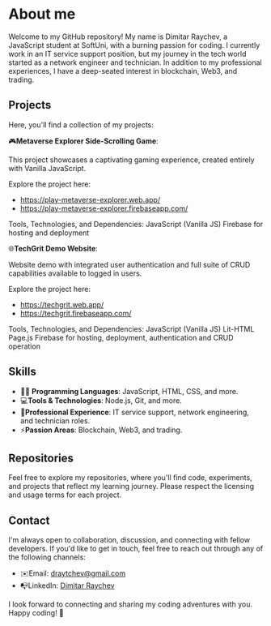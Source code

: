 

<!--
**dimitarraychev/dimitarraychev** is a ✨ _special_ ✨ repository because its `README.md` (this file) appears on your GitHub profile.

Here are some ideas to get you started:

- 🔭 I’m currently working on ...
- 🌱 I’m currently learning ...
- 👯 I’m looking to collaborate on ...
- 🤔 I’m looking for help with ...
- 💬 Ask me about ...
- 📫 How to reach me: ...
- 😄 Pronouns: ...
- ⚡ Fun fact: ...
-->

# About me

Welcome to my GitHub repository! My name is Dimitar Raychev, a JavaScript student at SoftUni, with a burning passion for coding. I currently work in an IT service support position, but my journey in the tech world started as a network engineer and technician. In addition to my professional experiences, I have a deep-seated interest in blockchain, Web3, and trading.

## Projects

Here, you'll find a collection of my projects:

🎮**Metaverse Explorer Side-Scrolling Game**:

This project showcases a captivating gaming experience, created entirely with Vanilla JavaScript.

Explore the project here:
- https://play-metaverse-explorer.web.app/
- https://play-metaverse-explorer.firebaseapp.com/

Tools, Technologies, and Dependencies:
JavaScript (Vanilla JS)
Firebase for hosting and deployment

🌐**TechGrit Demo Website**:

Website demo with integrated user authentication and full suite of CRUD capabilities available to logged in users.

Explore the project here:
- https://techgrit.web.app/
- https://techgrit.firebaseapp.com/

Tools, Technologies, and Dependencies:
JavaScript (Vanilla JS)
Lit-HTML
Page.js
Firebase for hosting, deployment, authentication and CRUD operation

## Skills

- 👨‍💻 **Programming Languages**: JavaScript, HTML, CSS, and more.
- 💻**Tools & Technologies**: Node.js, Git, and more.
- 🔧**Professional Experience**: IT service support, network engineering, and technician roles.
- ⚡**Passion Areas**: Blockchain, Web3, and trading.

## Repositories

Feel free to explore my repositories, where you'll find code, experiments, and projects that reflect my learning journey. Please respect the licensing and usage terms for each project.

## Contact

I'm always open to collaboration, discussion, and connecting with fellow developers. If you'd like to get in touch, feel free to reach out through any of the following channels:

- ✉️Email: draytchev@gmail.com
- 📭LinkedIn: [Dimitar Raychev](https://linkedin.com/in/dimitaraychev)

I look forward to connecting and sharing my coding adventures with you. Happy coding! 🚀
